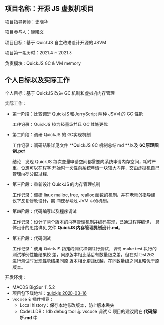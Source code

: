 ## 项目名称：开源 JS 虚拟机项目

项目指导老师：史晓华

项目参与人：康曦文

项目目标：基于 QuickJS 自主改进设计开源的 JSVM

项目第一期历时：2021.4 ~ 2021.8

负责模块：QuickJS GC & VM memory 



## 个人目标以及实际工作

个人目标：基于 QuickJS 改进 GC 机制和虚拟机内存管理

实际工作：

- 第一阶段：比较调研 QuickJS 和JerryScript 两种 JSVM 的 GC 性能

  工作记录：QuickJS 较为轻量级并且 GC 性能更优

- 第二阶段：调研 QuickJS 的 GC实现机制

  工作记录：调研结果详见文件 **QuickJS GC 机制总结.md **以及 **GC原理图例.pdf**

  结论：发现 QuickJS 每次变量申请空间都需要向系统申请内存空间，耗时严重，设想可以在程序			开始时一次性向系统申请一块较大内存，交由虚拟机自己管理内存分配过程。

- 第三阶段：重新设计 QuickJS 的内存管理机制

  工作记录：调研 linux malloc, free, realloc 函数的机制，并在老师的指导建议下反复修改设计，期					间还参考过 JVM 中的机制。

- 第四阶段：代码编写以及程序调试

  工作记录：设计了两个版本的内存管理机制并编码实现，已通过程序编译， 具体设计的思路详见					文件 **QuickJS 内存管理机制设计.md**。
  
- 第五阶段：代码测试

  工作记录：使用 QuickJS 指定的测试样例进行测试，发现 make test 执行的测试样例性能结果较					差，同原版本相比落后有数量级之差，但在对 test262 进行测试时发现性能结果同原					版本相比更加优越，在同数量级之间且略优于原版本。

  

开发环境：

- MACOS BigSur 11.5.2
- 项目包下载地址：[quickjs 2020-03-16](https://gitee.com/lhtin/quickjs)
- vscode & 插件推荐：
  - Local history：保存本地修改版本，防止版本丢失
  - CodeLLDB：lldb debug tool  与 vscode 调试 C 项目的建议附在 **代码解析.md** 中

